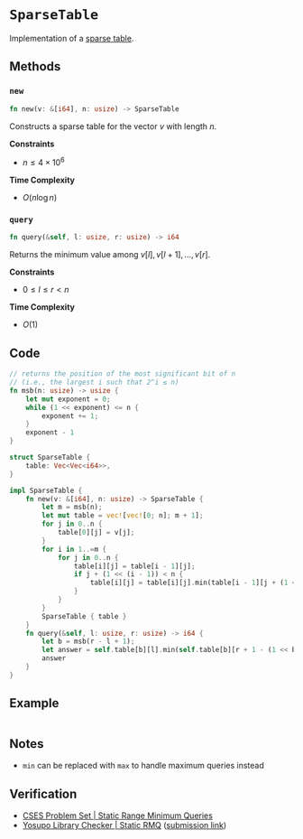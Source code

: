 # `SparseTable`
Implementation of a [sparse table](https://brilliant.org/wiki/sparse-table/#:~:text=Sparse%20Table%20is%20a%20data,compared%20to%20other%20data%20structures.).

## Methods
### `new`
```rust
fn new(v: &[i64], n: usize) -> SparseTable
```

Constructs a sparse table for the vector $v$ with length $n$.

**Constraints** 
- $n \le 4 \times 10^{6}$

**Time Complexity**
- $O(n \log n)$

### `query`
```rust
fn query(&self, l: usize, r: usize) -> i64
```

Returns the minimum value among $v[l], v[l + 1], \dots, v[r]$.

**Constraints**
- $0 \le l \le r < n$

**Time Complexity**
- $O(1)$

## Code
```rust
// returns the position of the most significant bit of n
// (i.e., the largest i such that 2^i ≤ n)
fn msb(n: usize) -> usize {
    let mut exponent = 0;
    while (1 << exponent) <= n {
        exponent += 1;
    }
    exponent - 1
}

struct SparseTable {
    table: Vec<Vec<i64>>,
}

impl SparseTable {
    fn new(v: &[i64], n: usize) -> SparseTable {
        let m = msb(n);
        let mut table = vec![vec![0; n]; m + 1];
        for j in 0..n {
            table[0][j] = v[j];
        }
        for i in 1..=m {
            for j in 0..n {
                table[i][j] = table[i - 1][j];
                if j + (1 << (i - 1)) < n {
                    table[i][j] = table[i][j].min(table[i - 1][j + (1 << (i - 1))]);
                }
            }
        }
        SparseTable { table }
    }
    fn query(&self, l: usize, r: usize) -> i64 {
        let b = msb(r - l + 1);
        let answer = self.table[b][l].min(self.table[b][r + 1 - (1 << b)]);
        answer
    }
}
```

## Example
```rust

```

## Notes
- `min` can be replaced with `max` to handle maximum queries instead

## Verification
- [CSES Problem Set | Static Range Minimum Queries](https://cses.fi/problemset/task/1647/)
- [Yosupo Library Checker | Static RMQ](https://judge.yosupo.jp/problem/staticrmq) ([submission link](https://judge.yosupo.jp/submission/94179))